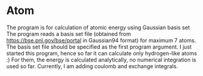 # Atom
The program is for calculation of atomic energy using Gaussian basis set
The program reads a basis set file (obtained from https://bse.pnl.gov/bse/portal in Gaussian94 format) for maximum 7 atoms.
The basis set file should be specified as the first program argument. 
I just started this program, hence so far it can calculate only hydrogen-like atoms :) For them, the energy is calculated analytically,
no numerical integration is used so far. Currently, I am adding coulomb and exchange integrals. 
